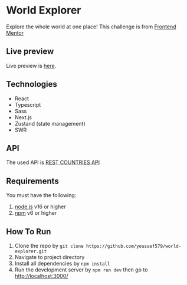 # World Explorer

Explore the whole world at one place!
This challenge is from [Frontend Mentor](https://www.frontendmentor.io/)

## Live preview
Live preview is [here](https://world-explorer-youssef579.vercel.app/).

## Technologies

- React
- Typescript
- Sass
- Next.js
- Zustand (state management)
- SWR

## API

The used API is [REST COUNTRIES API](https://restcountries.com/)

## Requirements

You must have the following:

1. [node.js](https://nodejs.org/en/) v16 or higher
2. [npm](https://www.npmjs.com/) v6 or higher

## How To Run

1. Clone the repo by `git clone https://github.com/youssef579/world-explorer.git`
2. Navigate to project directory
3. Install all dependencies by `npm install`
4. Run the development server by `npm run dev` then go to [http://localhost:3000/](http://localhost:3000/)
